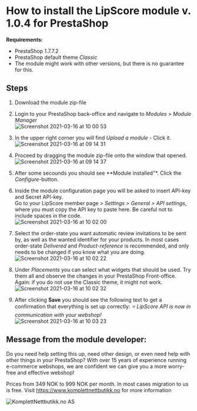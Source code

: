 # How to install the LipScore module v. 1.0.4 for PrestaShop

**Requirements:**
- PrestaShop 1.7.7.2
- PrestaShop default theme *Classic*
- The module might work with other versions, but there is no guarantee for this.


## Steps
1. Download the module zip-file
2. Login to your PrestaShop back-office and navigate to *Modules* > *Module Manager*
<br>![Screenshot 2021-03-16 at 10 00 53](https://user-images.githubusercontent.com/30602638/111285556-8d817580-8641-11eb-81fa-a235ec8d5ac5.png)

3. In the upper right corner you will find *Upload a module* - Click it.
<br>![Screenshot 2021-03-16 at 09 14 31](https://user-images.githubusercontent.com/30602638/111285570-92dec000-8641-11eb-92e8-02e53e80fccc.png)

4. Proceed by dragging the module zip-file onto the window that opened.
<br>![Screenshot 2021-03-16 at 09 14 37](https://user-images.githubusercontent.com/30602638/111285600-9a05ce00-8641-11eb-9c83-f1195196f1de.png)


5. After some secounds you should see **Module installed"*. Click the *Configure*-button.

6. Inside the module configuration page you will be asked to insert API-key and Secret API-key. <br>Go to your LipScore member page > *Settings > General > API settings*, where you must copy the API key to paste here. Be careful not to include spaces in the code.
<br>![Screenshot 2021-03-16 at 10 02 00](https://user-images.githubusercontent.com/30602638/111285640-a38f3600-8641-11eb-9b41-5929213728cc.png)


7. Select the order-state you want automatic review invitations to be sent by, as well as the wanted identifier for your products. In most cases order-state *Delivered* and  *Product-reference* is recommended, and only needs to be changed if you know what you are doing.
<br>![Screenshot 2021-03-16 at 10 02 22](https://user-images.githubusercontent.com/30602638/111285671-ab4eda80-8641-11eb-9779-0b22d5eb44f0.png)



8. Under *Placements* you can select what widgets that should be used. Try them all and observe the changes in your PrestaShop Front-office. Again: if you do not use the Classic theme, it might not work.
<br>![Screenshot 2021-03-16 at 10 02 32](https://user-images.githubusercontent.com/30602638/111285695-b0ac2500-8641-11eb-98de-1e3dc91499ea.png)



9. After clicking **Save** you should see the following text to get a confirmation that everything is set up correctly:  *⭐️ LipScore API is now in communication with your webshop!* 
<br>![Screenshot 2021-03-16 at 10 03 23](https://user-images.githubusercontent.com/30602638/111285711-b570d900-8641-11eb-85ad-8eb9ad32d99c.png)



## Message from the module developer:
Do you need help setting this up, need other design, or even need help with other things in your PrestaShop?
With over 15 years of experience running e-commerce webshops, we are confident we can give you a more worry-free and effective webshop!

Prices from 349 NOK to 999 NOK per month. In most cases migration to us is free.
Visit https://www.komplettnettbutikk.no for more information

![KomplettNettbutikk.no AS](https://www.komplettnettbutikk.no/wp-content/uploads/2018/03/komplettnettlogo.svg)
